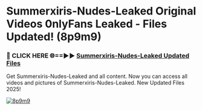 # Summerxiris-Nudes-Leaked Original Videos 0nlyFans Leaked - Files Updated! (8p9m9)

<h3>🔴 CLICK HERE 🌐==►► <a href="https://tinyurl.com/4mcuefdz" rel="nofollow">Summerxiris-Nudes-Leaked Updated Files</a></h3>

Get Summerxiris-Nudes-Leaked and all content. Now you can access all videos and pictures of Summerxiris-Nudes-Leaked. New Updated Files 2025!

[![8p9m9](https://i.imgur.com/StAQSOY.gif)](https://tinyurl.com/4mcuefdz)
